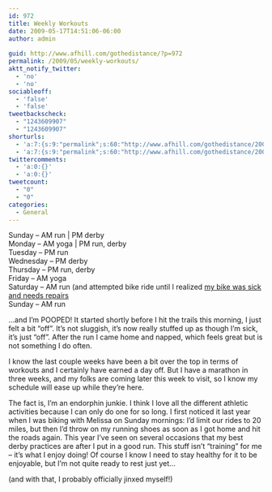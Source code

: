 ```yaml
---
id: 972
title: Weekly Workouts
date: 2009-05-17T14:51:06-06:00
author: admin
  
guid: http://www.afhill.com/gothedistance/?p=972
permalink: /2009/05/weekly-workouts/
aktt_notify_twitter:
  - 'no'
  - 'no'
sociableoff:
  - 'false'
  - 'false'
tweetbackscheck:
  - "1243609907"
  - "1243609907"
shorturls:
  - 'a:7:{s:9:"permalink";s:60:"http://www.afhill.com/gothedistance/2009/05/weekly-workouts/";s:7:"tinyurl";s:25:"http://tinyurl.com/pjelpw";s:4:"isgd";s:17:"http://is.gd/AMft";s:5:"bitly";s:19:"http://bit.ly/4D5tx";s:5:"snipr";s:22:"http://snipr.com/i7vrx";s:5:"snurl";s:22:"http://snurl.com/i7vrx";s:7:"snipurl";s:24:"http://snipurl.com/i7vrx";}'
  - 'a:7:{s:9:"permalink";s:60:"http://www.afhill.com/gothedistance/2009/05/weekly-workouts/";s:7:"tinyurl";s:25:"http://tinyurl.com/pjelpw";s:4:"isgd";s:17:"http://is.gd/AMft";s:5:"bitly";s:19:"http://bit.ly/4D5tx";s:5:"snipr";s:22:"http://snipr.com/i7vrx";s:5:"snurl";s:22:"http://snurl.com/i7vrx";s:7:"snipurl";s:24:"http://snipurl.com/i7vrx";}'
twittercomments:
  - 'a:0:{}'
  - 'a:0:{}'
tweetcount:
  - "0"
  - "0"
categories:
  - General
---
```

Sunday &#8211; AM run | PM derby  
Monday &#8211; AM yoga | PM run, derby  
Tuesday &#8211; PM run  
Wednesday &#8211; PM derby  
Thursday &#8211; PM run, derby  
Friday &#8211; AM yoga  
Saturday &#8211; AM run (and attempted bike ride until I realized [my bike was sick and needs repairs](http://twitpic.com/5ax7j)  
Sunday &#8211; AM run

&#8230;and I&#8217;m POOPED! It started shortly before I hit the trails this morning, I just felt a bit &#8220;off&#8221;. It&#8217;s not sluggish, it&#8217;s now really stuffed up as though I&#8217;m sick, it&#8217;s just &#8220;off&#8221;. After the run I came home and napped, which feels great but is not something I do often. 

I know the last couple weeks have been a bit over the top in terms of workouts and I certainly have earned a day off. But I have a marathon in three weeks, and my folks are coming later this week to visit, so I know my schedule will ease up while they&#8217;re here. 

The fact is, I&#8217;m an endorphin junkie. I think I love all the different athletic activities because I can only do one for so long. I first noticed it last year when I was biking with Melissa on Sunday mornings: I&#8217;d limit our rides to 20 miles, but then I&#8217;d throw on my running shoes as soon as I got home and hit the roads again. This year I&#8217;ve seen on several occasions that my best derby practices are after I put in a good run. This stuff isn&#8217;t &#8220;training&#8221; for me &#8211; it&#8217;s what I enjoy doing! Of course I know I need to stay healthy for it to be enjoyable, but I&#8217;m not quite ready to rest just yet&#8230;

(and with that, I probably officially jinxed myself!)